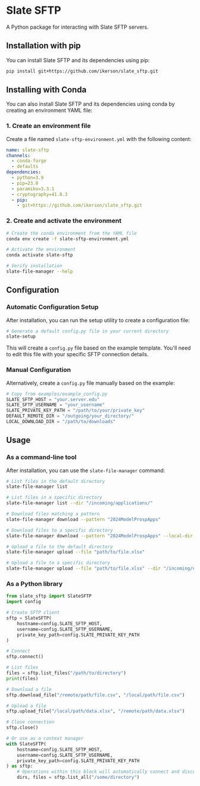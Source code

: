 # Slate SFTP

A Python package for interacting with Slate SFTP servers.

## Installation with pip
You can install Slate SFTP and its dependencies using pip:

```bash
pip install git+https://github.com/ikerson/slate_sftp.git
```

## Installing with Conda

You can also install Slate SFTP and its dependencies using conda by creating an environment YAML file:

### 1. Create an environment file

Create a file named `slate-sftp-environment.yml` with the following content:

```yaml
name: slate-sftp
channels:
  - conda-forge
  - defaults
dependencies:
  - python=3.9
  - pip=23.0
  - paramiko=3.3.1
  - cryptography=41.0.3
  - pip:
    - git+https://github.com/ikerson/slate_sftp.git
```

### 2. Create and activate the environment

```bash
# Create the conda environment from the YAML file
conda env create -f slate-sftp-environment.yml

# Activate the environment
conda activate slate-sftp

# Verify installation
slate-file-manager --help
```

## Configuration

### Automatic Configuration Setup

After installation, you can run the setup utility to create a configuration file:

```bash
# Generate a default config.py file in your current directory
slate-setup
```

This will create a `config.py` file based on the example template. You'll need to edit this file with your specific SFTP connection details.

### Manual Configuration

Alternatively, create a `config.py` file manually based on the example:

```python
# Copy from examples/example_config.py
SLATE_SFTP_HOST = "your.server.edu"
SLATE_SFTP_USERNAME = "your_username"
SLATE_PRIVATE_KEY_PATH = "/path/to/your/private_key"
DEFAULT_REMOTE_DIR = "/outgoing/your_directory/"
LOCAL_DOWNLOAD_DIR = "/path/to/downloads"
```

## Usage

### As a command-line tool

After installation, you can use the `slate-file-manager` command:

```bash
# List files in the default directory
slate-file-manager list

# List files in a specific directory
slate-file-manager list --dir "/incoming/applications/"

# Download files matching a pattern
slate-file-manager download --pattern "2024ModelProspApps"

# Download files to a specific directory
slate-file-manager download --pattern "2024ModelProspApps" --local-dir "/path/to/download/directory"

# Upload a file to the default directory
slate-file-manager upload --file "path/to/file.xlsx"

# Upload a file to a specific directory
slate-file-manager upload --file "path/to/file.xlsx" --dir "/incoming/uploads/"
```

### As a Python library

```python
from slate_sftp import SlateSFTP
import config

# Create SFTP client
sftp = SlateSFTP(
    hostname=config.SLATE_SFTP_HOST,
    username=config.SLATE_SFTP_USERNAME,
    private_key_path=config.SLATE_PRIVATE_KEY_PATH
)

# Connect
sftp.connect()

# List files
files = sftp.list_files("/path/to/directory")
print(files)

# Download a file
sftp.download_file("/remote/path/file.csv", "/local/path/file.csv")

# Upload a file
sftp.upload_file("/local/path/data.xlsx", "/remote/path/data.xlsx")

# Close connection
sftp.close()

# Or use as a context manager
with SlateSFTP(
    hostname=config.SLATE_SFTP_HOST,
    username=config.SLATE_SFTP_USERNAME,
    private_key_path=config.SLATE_PRIVATE_KEY_PATH
) as sftp:
    # Operations within this block will automatically connect and disconnect
    dirs, files = sftp.list_all("/some/directory")
```